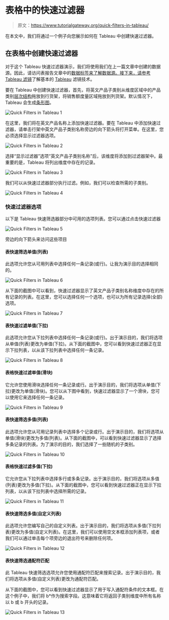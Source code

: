 # 表格中的快速过滤器

> 原文：<https://www.tutorialgateway.org/quick-filters-in-tableau/>

在本文中，我们将通过一个例子向您展示如何在 Tableau 中创建快速过滤器。

## 在表格中创建快速过滤器

对于这个 Tableau 快速过滤器演示，我们将使用我们在上一篇文章中创建的数据源。因此，请访问表报告文章中的[数据标签来了解数据源。接下来，请参考](https://www.tutorialgateway.org/data-labels-in-tableau-reports/) [Tableau 滤镜](https://www.tutorialgateway.org/tableau-filters/)了解基本的 [Tableau](https://www.tutorialgateway.org/tableau/) 滤镜技术。

要在 Tableau 中创建快速过滤器，首先，将英文产品子类别从维度区域中的产品类别[层次结构](https://www.tutorialgateway.org/hierarchies-in-tableau/)拖放到行货架，将销售额度量区域拖放到列货架。默认情况下，Tableau 会生成[条形图](https://www.tutorialgateway.org/bar-chart-in-tableau/)。

![Quick Filters in Tableau 1](img/f436d6253612472029fd057341353653.png)

在这里，我们将在英文产品名称上添加快速过滤器。要在 Tableau 中添加快速过滤器，请单击行架中英文产品子类别名称旁边的向下箭头将打开菜单。在这里，您必须选择显示过滤器选项。

![Quick Filters in Tableau 2](img/8435d2ed75e402afe2ebcc97cee7554f.png)

选择“显示过滤器”选项“英文产品子类别名称”后，该维度将添加到过滤器架中。最重要的是，Tableau 将列出维度中存在的记录。

![Quick Filters in Tableau 3](img/bb8d587da8b028988b05fb88dad25dfa.png)

我们可以从快速过滤器部分执行过滤。例如，我们可以检查所需的子类别。

![Quick Filters in Tableau 4](img/2e22e25b39a97f70d3613f58fb29699e.png)

### 快速过滤器选项

以下是 Tableau 快速筛选器部分中可用的选项列表。您可以通过点击快速过滤器

![Quick Filters in Tableau 5](img/dbc76a62498dc47c5b76f5e591319774.png)

旁边的向下箭头来访问这些项目

#### 表快速筛选单值(列表)

此选项允许您从可用列表中选择任何一条记录(或行)。让我为演示目的选择相同的。

![Quick Filters in Tableau 6](img/ddacda482855f20d7c09cd5d377f2740.png)

从下面的截图中可以看到，快速过滤器显示了英文产品子类别名称维度中存在的所有记录的列表。在这里，您可以选择任何一个选项，也可以为所有记录选择(全部)选项。

![Quick Filters in Tableau 7](img/dd2452d1f28141ed08ca3cc71299a6da.png)

#### 表快速过滤单值(下拉)

此选项允许您从下拉列表中选择任何一条记录(或行)。出于演示目的，我们将选项从单值(列表)更改为单值(下拉)。从下面的截图中，您可以看到快速过滤器正在显示下拉列表，以从该下拉列表中选择任何一条记录。

![Quick Filters in Tableau 8](img/55434df4883697f516b27f10965c09e0.png)

#### 表格快速过滤单值(滑块)

它允许您使用滑块选择任何一条记录或行。出于演示目的，我们将选项从单值(下拉)更改为单值(滑块)。您可以从下图中看到，快速过滤器显示了一个滑块，您可以使用它来选择任何一条记录。

![Quick Filters in Tableau 9](img/8fdbb773ccac2a9934c4ce5a5e989100.png)

#### 表快速筛选多值(列表)

此选项允许您从可用记录列表中选择多个记录或行。出于演示目的，我们将选项从单值(滑块)更改为多值(列表)。从下面的截图中，可以看到快速过滤器显示了选择多条记录的列表。为了演示的目的，我们选择了一些随机的子类别。

![Quick Filters in Tableau 10](img/1657e75e828bfc4b09329e0e51f37e10.png)

#### 表格快速过滤多值(下拉)

它允许您从下拉列表中选择多行或多条记录。出于演示目的，我们将选项从多值(列表)更改为多值(下拉)。从下面的截图中，您可以看到快速过滤器正在显示下拉列表，以从该下拉列表中选择所需的记录。

![Quick Filters in Tableau 11](img/47c992427f3433f22be1594071c7f625.png)

#### 表快速筛选多值(自定义列表)

此选项允许您编写自己的自定义列表。出于演示目的，我们将选项从多值(下拉列表)更改为多值(自定义列表)。在这里，我们可以使用空文本框添加列表项，或者我们可以通过单击每个项旁边的退出符号来删除任何项。

![Quick Filters in Tableau 12](img/ca37bbbe4f9f9bada22b6b951c68e84f.png)

#### 表快速筛选通配符匹配

此 Tableau 快速筛选选项允许您使用通配符匹配来搜索记录。出于演示目的，我们将选项从多值(自定义列表)更改为通配符匹配。

从下面的截图中，您可以看到快速过滤器显示了用于写入通配符条件的文本框。在这个例子中，我们将 b*作为搜索字段。这意味着它将返回子类别维度中所有名称以 b 或 b 开头的记录。

![Quick Filters in Tableau 13](img/e47b843223bfd1480e11276063d26305.png)